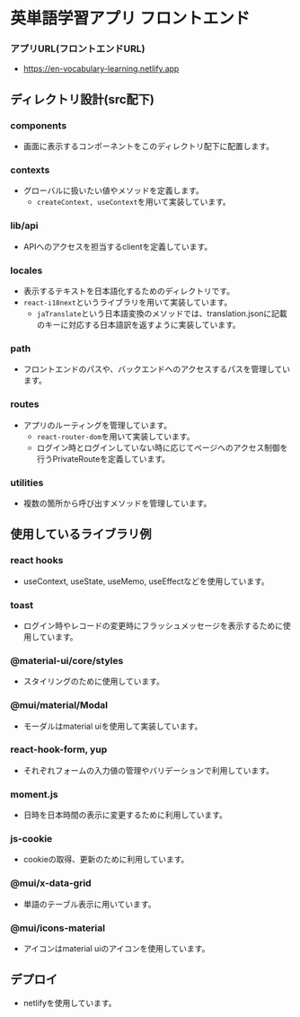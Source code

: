 # 英単語学習アプリ フロントエンド

### アプリURL(フロントエンドURL)
- https://en-vocabulary-learning.netlify.app

## ディレクトリ設計(src配下)
### components
- 画面に表示するコンポーネントをこのディレクトリ配下に配置します。

### contexts
- グローバルに扱いたい値やメソッドを定義します。
  - `createContext, useContext`を用いて実装しています。

### lib/api
- APIへのアクセスを担当するclientを定義しています。

### locales
- 表示するテキストを日本語化するためのディレクトリです。
- `react-i18next`というライブラリを用いて実装しています。
  - `jaTranslate`という日本語変換のメソッドでは、translation.jsonに記載のキーに対応する日本語訳を返すように実装しています。

### path
- フロントエンドのパスや、バックエンドへのアクセスするパスを管理しています。

### routes
- アプリのルーティングを管理しています。
  - `react-router-dom`を用いて実装しています。
  - ログイン時とログインしていない時に応じてページへのアクセス制御を行うPrivateRouteを定義しています。

### utilities
- 複数の箇所から呼び出すメソッドを管理しています。

## 使用しているライブラリ例
### react hooks
- useContext, useState, useMemo, useEffectなどを使用しています。

### toast
- ログイン時やレコードの変更時にフラッシュメッセージを表示するために使用しています。

### @material-ui/core/styles
- スタイリングのために使用しています。

### @mui/material/Modal
- モーダルはmaterial uiを使用して実装しています。

### react-hook-form, yup
- それぞれフォームの入力値の管理やバリデーションで利用しています。

### moment.js
- 日時を日本時間の表示に変更するために利用しています。

### js-cookie
- cookieの取得、更新のために利用しています。

### @mui/x-data-grid
- 単語のテーブル表示に用いています。

### @mui/icons-material
- アイコンはmaterial uiのアイコンを使用しています。

## デプロイ
- netlifyを使用しています。

